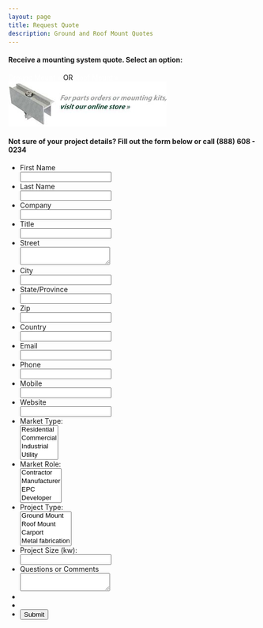 ```yaml
---
layout: page
title: Request Quote
description: Ground and Roof Mount Quotes 
---
```

<script>
 function timestamp() { 
 var response = document.getElementById("g-recaptcha-response"); 
 if (response == null || response.value.trim() == "") 
 {
	var elems = JSON.parse(document.getElementsByName("captcha_settings")[0].value);
	elems["ts"] = JSON.stringify(new Date().getTime());
	document.getElementsByName("captcha_settings")[0].value = JSON.stringify(elems);
	} 
} 
setInterval(timestamp, 500); 
</script>
<h4>Receive a mounting system quote. Select an option:</h4>
<section class="row">
<div class="col-md-7 col-xs-12"> 
<a class="action-button action-button-ground btn btn-primary " style="color:#fff" href="ground-mount-quote.php">Ground Mount »</a> <span class="description">OR</span>
<a class="action-button action-button-roof btn btn-primary" style="color:#fff" href="roof-mount-quote.php">Roof Mount »</a> 
</div>

<div class="col-md-5 col-xs-12 right "> <a target="_blank" href="http://www.secure.schletter.us">
<img src="images/quote-store.jpg" width="321" height="90" alt="Visit our Schletter Online Store for solar mounting parts orders"></a> 
</div>
</section>

<h4 class="section">Not sure of your project details? Fill out the form below or call <span class="callout">(888) 608 - 0234</span> </h4>


<section class="row">

<div class="col-md-8">

<!--  <iframe height="810" allowTransparency="true" frameborder="0" scrolling="no" style="width:100%;"  src="http://schletter.wufoo.com/embed/z7x4a3/?wmode=transparent">
<a href="http://schletter.wufoo.com/forms/z7x4a3/" title="" rel="nofollow"></a></iframe>-->

<form action="https://webto.salesforce.com/servlet/servlet.WebToLead?encoding=UTF-8" method="POST" role="form" class="form-controls">

<input type="hidden" name='captcha_settings' value='{"keyname":"SFWebtoLeadCaptcha","fallback":"true","orgId":"00D15000000N648","ts":""}'>
<input type="hidden" name="oid" value="00D15000000N648">
<input type="hidden" name="retURL" value="https://www.schletter.us/thank-you.html">
<input type="hidden" name="debug" value='0'>
<input type="hidden" name="debugEmail" value="kateka.thach@schletter-group.com">

<!--  ----------------------------------------------------------------------  -->
<!--  NOTE: These fields are optional debugging elements. Please uncomment    -->
<!--  these lines if you wish to test in debug mode.                          -->
<!--  <input type="hidden" name="debug" value=1>                              -->
<!--  <input type="hidden" name="debugEmail"                                  -->
<!--  value="alison.snodgrass@schletter.us">                                  -->
<!--  ----------------------------------------------------------------------  -->

<ul>
<li>
<label for="first_name" class="desc">First Name</label>
<div><input id="first_name" maxlength="40" name="first_name" size="20" type="text" required="true"></div>
</li>

<li>
<label for="last_name " class="desc">Last Name</label>
<div> <input id="last_name" maxlength="80" name="last_name" size="20" type="text" required="true"></div>
</li>

<li>
<label for="company" class="desc">Company</label>
<div><input id="company" maxlength="40" name="company" size="20" type="text" required="true"><br></div>
</li>

<li>
<label for="title" class="desc">Title</label>
<div><input id="title" maxlength="40" name="title" size="20" type="text" required="true"><br></div>
</li>

<li>
<label for="street" class="desc">Street</label>
<div><textarea name="street" required="true"></textarea></div>
</li>

<li>
<label for="city" class="desc">City</label>
<div><input id="city" maxlength="40" name="city" size="20" type="text" required="true"></div>
</li>

<li>
<label for="state" class="desc">State/Province</label>
<div><input id="state" maxlength="20" name="state" size="20" type="text" required="true"></div>
</li>

<li>
<label for="zip" class="desc">Zip</label>
<div><input id="zip" maxlength="20" name="zip" size="20" type="text" required="true"></div>
</li>

<li>
<label for="country" class="desc">Country</label>
<div><input id="country" maxlength="40" name="country" size="20" type="text" required="true"></div>
</li>

<li>  <label for="email" class="desc">Email</label>
<div><input id="email" maxlength="80" name="email" size="20" type="text" required="true"></div>
</li>

<li>  <label for="phone" class="desc">Phone</label>
<div>  <input id="phone" maxlength="40" name="phone" size="20" type="text" required="true"></div>
</li>

<li>  <label for="mobile" class="desc">Mobile</label>
<div><input id="mobile" maxlength="40" name="mobile" size="20" type="text"><br></div>
</li>

<li>  <label for="URL" class="desc">Website</label>
<div>  <input id="URL" maxlength="80" name="URL" size="20" type="text" required="true"><br></div>
</li>


<li>
<label class="desc">  Market Type:</label>
<div>
<select id="00N1500000GCaKv" multiple="multiple" name="00N1500000GCaKv" title="Market Type" required="true"><option value="Residential">Residential</option>
<option value="Commercial">Commercial</option>
<option value="Industrial">Industrial</option>
<option value="Utility">Utility</option>
</select><br>
</div>


</li>

<li>
<label class="desc">  Market Role:</label>
<div>
<select id="00N1500000GCaL0" multiple="multiple" name="00N1500000GCaL0" title="Market Role" required="true"><option value="Contractor">Contractor</option>
<option value="Manufacturer">Manufacturer</option>
<option value="EPC">EPC</option>
<option value="Developer">Developer</option>
</select><br>
</div>
</li>
<li>
<label class="desc">  Project Type: </label>
<div>
 <select id="00N1500000GCaKb" multiple="multiple" name="00N1500000GCaKb" title="Project Type" required="true"><option value="Ground Mount">Ground Mount</option>
<option value="Roof Mount">Roof Mount</option>
<option value="Carport">Carport</option>
<option value="Metal fabrication">Metal fabrication</option>
</select><br>
</div>
</li>
<li>
<label class="desc">  Project Size (kw): </label>
<div><input id="00N1500000GCaKH" name="00N1500000GCaKH" size="20" type="text" required="true"><br></div>
</li>

<li>  <label for="description" class="desc">Questions or Comments</label><div><textarea name="description" required="true"></textarea><br></div></li>
<li>
<div>
<input type="hidden" name="lead_source" id="lead_source" value="Website">
</div>
</li>

<li>
<div class="g-recaptcha" data-sitekey="6Lf--x0TAAAAAHw1zSQVb1u3Cdr8Neq_8i1rjQk4"></div>
</li>


<li>
<div><input type="submit" name="submit"></div>
</li></ul>
</form>
</div>
</section>